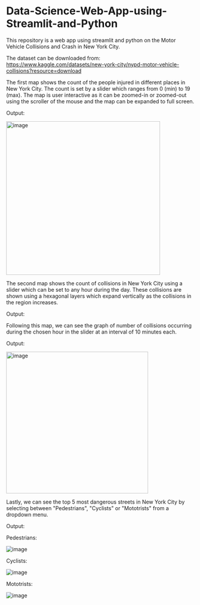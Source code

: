 # Data-Science-Web-App-using-Streamlit-and-Python

This repository is a web app using streamlit and python on the Motor Vehicle Collisions and Crash in New York City.

The dataset can be downloaded from: https://www.kaggle.com/datasets/new-york-city/nypd-motor-vehicle-collisions?resource=download

The first map shows the count of the people injured in different places in New York City. The count is set by a slider which ranges from 0 (min) to 19 (max).
The map is user interactive as it can be zoomed-in or zoomed-out using the scroller of the mouse and the map can be expanded to full screen.




Output:

<img width="412" alt="image" src="https://user-images.githubusercontent.com/80574577/177013040-49361f98-6484-4d35-8a5d-a4bca311486a.png">


The second map shows the count of collisions in New York City using a slider which can be set to any hour during the day. These collisions are shown using a hexagonal layers which expand vertically as the collisions in the region increases.




Output:







Following this map, we can see the graph of number of collisions occurring during the chosen hour in the slider at an interval of 10 minutes each.




Output:

<img width="380" alt="image" src="https://user-images.githubusercontent.com/80574577/177013377-e5307cdd-121d-4c0d-86e5-2f73629e6219.png">


Lastly, we can see the top 5 most dangerous streets in New York City by selecting between "Pedestrians", "Cyclists" or "Mototrists" from a dropdown menu.




Output:

  Pedestrians:
  
![image](https://user-images.githubusercontent.com/80574577/177013533-a49a6a80-e2df-4de9-a2cd-54cc011ec302.png)




  Cyclists:
  
![image](https://user-images.githubusercontent.com/80574577/177013570-a6d3e969-2b08-4b5f-9eba-9216f6575a36.png)




  Mototrists:
  
![image](https://user-images.githubusercontent.com/80574577/177013585-212834bb-6243-4530-ac21-d90c797357e9.png)
